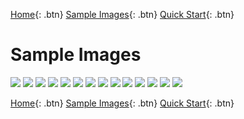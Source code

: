 [Home](https://4specid.github.io){: .btn}
[Sample Images](https://4specid.github.io/images){: .btn}
[Quick Start](https://4specid.github.io/tutorial){: .btn}

# Sample Images
<img src="\assets\emoticons\A - Cephalophus dorsalis.png">
<img src="\assets\emoticons\B - Philantomba walteri.png">
<img src="\assets\emoticons\C - Cephalophus adersi.png">
<img src="\assets\emoticons\D - Procapra picticaudata.png">
<img src="\assets\emoticons\E - Ammotragus lervia cluster dist 5.26 .png">
<img src="\assets\emoticons\E - Bos grunniens and Bos mutus.png">
<img src="\assets\emoticons\E - Bos taurus.png">
<img src="\assets\emoticons\LoadingReport.png">
<img src="\assets\emoticons\NewProject.png">
<img src="\assets\emoticons\Pantera tigris.png">
<img src="\assets\emoticons\4SpecID_Workflow.png">
<img src="\assets\emoticons\4SpecID_graphExample.png">
<img src="\assets\emoticons\4SpecID_mainWindow_labeled.png">
<img src="\assets\emoticons\fig4.png">







[Home](https://4specid.github.io){: .btn}
[Sample Images](https://4specid.github.io/images){: .btn}
[Quick Start](https://4specid.github.io/tutorial){: .btn}